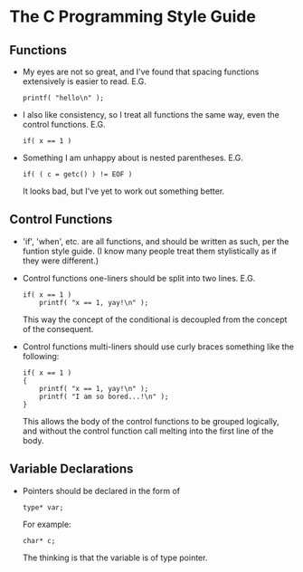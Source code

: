 The C Programming Style Guide
=============================

Functions
---------

*	My eyes are not so great, and I've found that spacing functions extensively is easier to read. E.G.

		printf( "hello\n" );

*	I also like consistency, so I treat all functions the same way, even the control functions. E.G.

		if( x == 1 )

*	Something I am unhappy about is nested parentheses. E.G.

		if( ( c = getc() ) != EOF )

	It looks bad, but I've yet to work out something better.

Control Functions
-----------------

*	'if', 'when', etc. are all functions, and should be written as such, per the funtion style guide. (I know many people treat them stylistically as if they were different.)

*	Control functions one-liners should be split into two lines. E.G.

		if( x == 1 )
			printf( "x == 1, yay!\n" );

	This way the concept of the conditional is decoupled from the concept of the consequent.

*	Control functions multi-liners should use curly braces something like the following:

		if( x == 1 )
		{
			printf( "x == 1, yay!\n" );
			printf( "I am so bored...!\n" );
		}

	This allows the body of the control functions to be grouped logically, and without the control function call melting into the first line of the body.

Variable Declarations
---------------------

*	Pointers should be declared in the form of

		type* var;

	For example:

		char* c;

	The thinking is that the variable is of type pointer.
